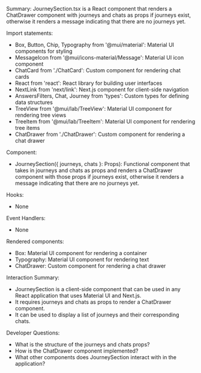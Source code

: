 Summary:
JourneySection.tsx is a React component that renders a ChatDrawer component with journeys and chats as props if journeys exist, otherwise it renders a message indicating that there are no journeys yet.

Import statements:
- Box, Button, Chip, Typography from '@mui/material': Material UI components for styling
- MessageIcon from '@mui/icons-material/Message': Material UI icon component
- ChatCard from './ChatCard': Custom component for rendering chat cards
- React from 'react': React library for building user interfaces
- NextLink from 'next/link': Next.js component for client-side navigation
- AnswersFilters, Chat, Journey from 'types': Custom types for defining data structures
- TreeView from '@mui/lab/TreeView': Material UI component for rendering tree views
- TreeItem from '@mui/lab/TreeItem': Material UI component for rendering tree items
- ChatDrawer from './ChatDrawer': Custom component for rendering a chat drawer

Component:
- JourneySection({ journeys, chats }: Props): Functional component that takes in journeys and chats as props and renders a ChatDrawer component with those props if journeys exist, otherwise it renders a message indicating that there are no journeys yet.

Hooks:
- None

Event Handlers:
- None

Rendered components:
- Box: Material UI component for rendering a container
- Typography: Material UI component for rendering text
- ChatDrawer: Custom component for rendering a chat drawer

Interaction Summary:
- JourneySection is a client-side component that can be used in any React application that uses Material UI and Next.js.
- It requires journeys and chats as props to render a ChatDrawer component.
- It can be used to display a list of journeys and their corresponding chats.

Developer Questions:
- What is the structure of the journeys and chats props?
- How is the ChatDrawer component implemented?
- What other components does JourneySection interact with in the application?
